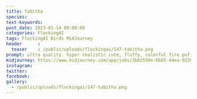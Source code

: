 ```yaml
---
title: Tabitha
species: 
text-keywords: 
post_date: 2023-01-14 00:00:00
categories: FlockingAI
tags: FlockingAI Birds MidJourney 
header      :
  teaser    : /public/uploads/flockingai/147-tabitha.png
prompt: ultra quality. hyper realistic cute, fluffy, colorful fire puffbird monster , BIRD, cinematic lighting, floral, statue, , abstract, full hd render + 3d octane render +4k UHD + immense detail + dramatic lighting + well lit , + fine details + octane render + 8k, abstract , on a white background
midjourney: https://www.midjourney.com/app/jobs/3b62550e-8bb5-44ea-9220-cf93691e37b9
instagram: 
twitter: 
facebook: 
gallery: 
  - /public/uploads/flockingai/147-tabitha.png
---
```


